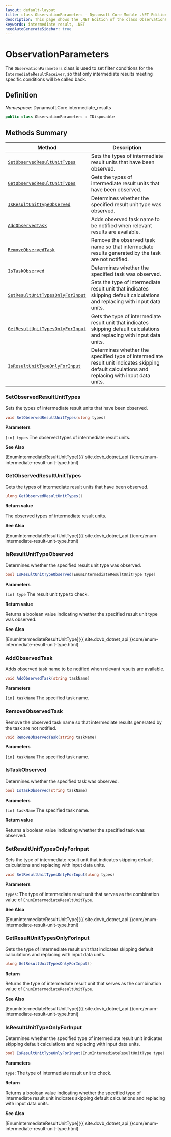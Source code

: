 ```yaml
---
layout: default-layout
title: class ObservationParameters - Dynamsoft Core Module .NET Edition API Reference
description: This page shows the .NET Edition of the class ObservationParameters in Dynamsoft Core Module.
keywords: intermediate result, .NET
needAutoGenerateSidebar: true
---
```


# ObservationParameters

The `ObservationParameters` class is used to set filter conditions for the `IntermediateResultReceiver`, so that only intermediate results meeting specific conditions will be called back.

## Definition

*Namespace:* Dynamsoft.Core.intermediate_results


```csharp
public class ObservationParameters : IDisposable
```

## Methods Summary

| Method               | Description |
|----------------------|-------------|
| [`SetObservedResultUnitTypes`](#setobservedresultunittypes) | Sets the types of intermediate result units that have been observed.|
| [`GetObservedResultUnitTypes`](#getobservedresultunittypes) | Gets the types of intermediate result units that have been observed. |
| [`IsResultUnitTypeObserved`](#isresultunittypeobserved) | Determines whether the specified result unit type was observed. |
| [`AddObservedTask`](#addobservedtask) | Adds observed task name to be notified when relevant results are available. |
| [`RemoveObservedTask`](#removeobservedtask) | Remove the observed task name so that intermediate results generated by the task are not notified. |
| [`IsTaskObserved`](#istaskobserved) | Determines whether the specified task was observed. |
| [`SetResultUnitTypesOnlyForInput`](#setresultunittypesonlyforinput) | Sets the type of intermediate result unit that indicates skipping default calculations and replacing with input data units. |
| [`GetResultUnitTypesOnlyForInput`](#getresultunittypesonlyforinput) | Gets the type of intermediate result unit that indicates skipping default calculations and replacing with input data units. |
| [`IsResultUnitTypeOnlyForInput`](#isresultunittypeonlyforinput) | Determines whether the specified type of intermediate result unit indicates skipping default calculations and replacing with input data units. |

### SetObservedResultUnitTypes

Sets the types of intermediate result units that have been observed.

```csharp
void SetObservedResultUnitTypes(ulong types)
```

**Parameters**

`[in] types` The observed types of intermediate result units.

**See Also**

[EnumIntermediateResultUnitType]({{ site.dcvb_dotnet_api }}core/enum-intermediate-result-unit-type.html)

### GetObservedResultUnitTypes

Gets the types of intermediate result units that have been observed.

```csharp
ulong GetObservedResultUnitTypes()
```

**Return value**

The observed types of intermediate result units.

**See Also**

[EnumIntermediateResultUnitType]({{ site.dcvb_dotnet_api }}core/enum-intermediate-result-unit-type.html)

### IsResultUnitTypeObserved

Determines whether the specified result unit type was observed.

```csharp
bool IsResultUnitTypeObserved(EnumIntermediateResultUnitType type)
```

**Parameters**

`[in] type` The result unit type to check.

**Return value**

Returns a boolean value indicating whether the specified result unit type was observed.

**See Also**

[EnumIntermediateResultUnitType]({{ site.dcvb_dotnet_api }}core/enum-intermediate-result-unit-type.html)

### AddObservedTask

Adds observed task name to be notified when relevant results are available.

```csharp
void AddObservedTask(string taskName)
```

**Parameters**

`[in] taskName` The specified task name.

### RemoveObservedTask

Remove the observed task name so that intermediate results generated by the task are not notified.

```csharp
void RemoveObservedTask(string taskName)
```

**Parameters**

`[in] taskName` The specified task name.

### IsTaskObserved

Determines whether the specified task was observed.

```csharp
bool IsTaskObserved(string taskName)
```

**Parameters**

`[in] taskName` The specified task name.

**Return value**

Returns a boolean value indicating whether the specified task was observed.

### SetResultUnitTypesOnlyForInput

Sets the type of intermediate result unit that indicates skipping default calculations and replacing with input data units.

```csharp
void SetResultUnitTypesOnlyForInput(ulong types)
```

**Parameters**

`types`: The type of intermediate result unit that serves as the combination value of `EnumIntermediateResultUnitType`.

**See Also**

[EnumIntermediateResultUnitType]({{ site.dcvb_dotnet_api }}core/enum-intermediate-result-unit-type.html)

### GetResultUnitTypesOnlyForInput

Gets the type of intermediate result unit that indicates skipping default calculations and replacing with input data units.

```csharp
ulong GetResultUnitTypesOnlyForInput()
```

**Return**

Returns the type of intermediate result unit that serves as the combination value of `EnumIntermediateResultUnitType`.

**See Also**

[EnumIntermediateResultUnitType]({{ site.dcvb_dotnet_api }}core/enum-intermediate-result-unit-type.html)

### IsResultUnitTypeOnlyForInput

Determines whether the specified type of intermediate result unit indicates skipping default calculations and replacing with input data units.

```csharp
bool IsResultUnitTypeOnlyForInput(EnumIntermediateResultUnitType type)
```

**Parameters**

`type`: The type of intermediate result unit to check.

**Return**

Returns a boolean value indicating whether the specified type of intermediate result unit indicates skipping default calculations and replacing with input data units.

**See Also**

[EnumIntermediateResultUnitType]({{ site.dcvb_dotnet_api }}core/enum-intermediate-result-unit-type.html)
